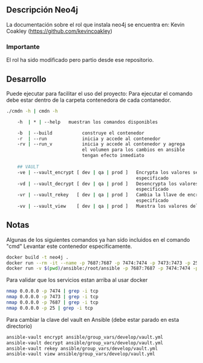 ## Descripción Neo4j

La documentación sobre el rol que instala neo4j se encuentra en:
Kevin Coakley (https://github.com/kevincoakley)
### Importante
El rol ha sido modificado pero partio desde ese repositorio.

## Desarrollo

Puede ejecutar  para facilitar el uso del proyecto:
Para ejecutar el comando debe estar dentro de la carpeta contenedora de cada contanedor.
```sh
./cmdn -h | cmdn -h
```
```sh
    -h  | * | --help   muestran los comandos disponibles

    -b  | --build           construye el contenedor                         (docker build)
    -r  | --run             inicia y accede al contenedor                   (docker run -it)
    -rv | --run_v           inicia y accede al contenedor y agrega          (docker exec -it)
                            el volumen para los cambios en ansible
                            tengan efecto inmediato
    
    ## VAULT
    -ve | --vault_encrypt [ dev | qa | prod ]   Encrypta los valores sensibles del ambiente     (ansible-vault encrypt)
                                                especificado
    -vd | --vault_decrypt [ dev | qa | prod ]   Desencrypta los valores sensibles del ambiente  (ansible-vault decrypt)
                                                especificado
    -vr | --vault_rekey   [ dev | qa | prod ]   Cambia la llave de encryptación del ambiente    (ansible-vault rekey)
                                                especificado
    -vv | --vault_view    [ dev | qa | prod ]   Muestra los valores del ambiente especificado   (ansible-vault view)
```

## Notas

Algunas de los siguientes comandos ya han sido incluidos en el comando "cmd"
Levantar este contenedor especificamente.
```sh
docker build -t neo4j .
docker run --rm -it --name -p 7687:7687 -p 7474:7474 -p 7473:7473 -p 25:22 neo4j neo4j
docker run -v $(pwd)/ansible:/root/ansible -p 7687:7687 -p 7474:7474 -p 7473:7473 -p 25:22 --rm -it --name neo4j neo4j
```

Para validar que los servicios estan arriba al usar docker
```sh
nmap 0.0.0.0 -p 7474 | grep -i tcp
nmap 0.0.0.0 -p 7473 | grep -i tcp
nmap 0.0.0.0 -p 7687 | grep -i tcp
nmap 0.0.0.0 -p 25 | grep -i tcp
```

Para cambiar la clave del vault en Ansible (debe estar parado en esta directorio)
```sh
ansible-vault encrypt ansible/group_vars/develop/vault.yml
ansible-vault decrypt ansible/group_vars/develop/vault.yml
ansible-vault rekey ansible/group_vars/develop/vault.yml
ansible-vault view ansible/group_vars/develop/vault.yml
```
